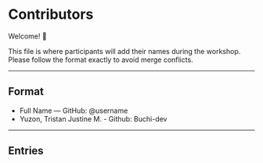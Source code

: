 # Contributors

Welcome! 🎉  

This file is where participants will add their names during the workshop.  
Please follow the format exactly to avoid merge conflicts.

---

## Format
- Full Name —  GitHub: @username
- Yuzon, Tristan Justine M. - Github: Buchi-dev

---

## Entries
